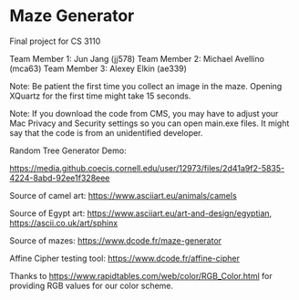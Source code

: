 # Maze Generator
Final project for CS 3110

Team Member 1: Jun Jang (jj578)
Team Member 2: Michael Avellino (mca63)
Team Member 3: Alexey Elkin (ae339)

Note: Be patient the first time you collect an image in the maze. Opening XQuartz for the first time might take 15 seconds.

Note: If you download the code from CMS, you may have to adjust your Mac Privacy and Security settings so you can open main.exe files. It might say that the code is from an unidentified developer.

Random Tree Generator Demo:

https://media.github.coecis.cornell.edu/user/12973/files/2d41a9f2-5835-4224-8abd-92ee1f328eee


Source of camel art: https://www.asciiart.eu/animals/camels

Source of Egypt art: https://www.asciiart.eu/art-and-design/egyptian, https://ascii.co.uk/art/sphinx 

Source of mazes: https://www.dcode.fr/maze-generator 

Affine Cipher testing tool: https://www.dcode.fr/affine-cipher 

Thanks to https://www.rapidtables.com/web/color/RGB_Color.html for providing RGB values for our color scheme.
